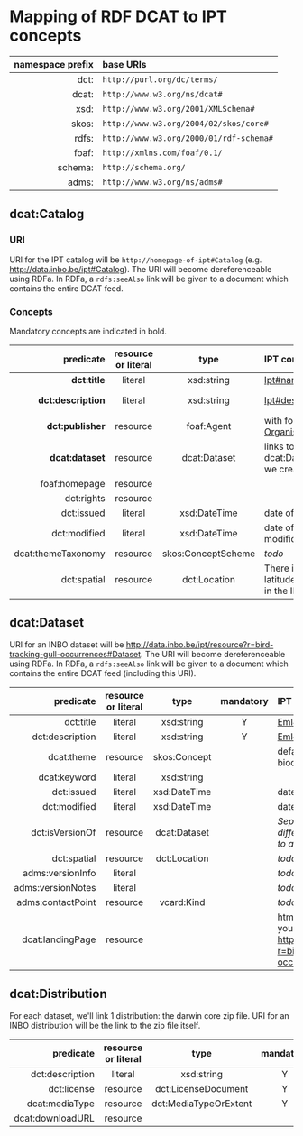 # Mapping of RDF DCAT to IPT concepts

| namespace prefix | base URIs |
|----:|:----|
| dct:| `http://purl.org/dc/terms/` |
| dcat:| `http://www.w3.org/ns/dcat#`|
| xsd:| `http://www.w3.org/2001/XMLSchema#`|
| skos:| `http://www.w3.org/2004/02/skos/core#`|
| rdfs:| `http://www.w3.org/2000/01/rdf-schema#`|
| foaf:| `http://xmlns.com/foaf/0.1/`|
| schema:| `http://schema.org/`|
| adms:| `http://www.w3.org/ns/adms#`|

## dcat:Catalog

### URI

URI for the IPT catalog will be `http://homepage-of-ipt#Catalog` (e.g. http://data.inbo.be/ipt#Catalog). The URI will become dereferenceable using RDFa. In RDFa, a `rdfs:seeAlso` link will be given to a document which contains the entire DCAT feed.

### Concepts

Mandatory concepts are indicated in bold.

| predicate | resource or literal | type | IPT concept | example |
|---:|:---:|:---:|:---|:---|
|**dct:title**|literal|xsd:string|[Ipt#name](https://github.com/gbif/ipt/blob/master/src/main/java/org/gbif/ipt/model/AgentBase.java#L65)|INBO IPT|
|**dct:description**|literal|xsd:string|[Ipt#description](https://github.com/gbif/ipt/blob/master/src/main/java/org/gbif/ipt/model/Ipt.java#L47)|The INBO IPT is hosted at the Research Institute for Nature and Forest (INBO) in Brussels, Belgium.|
|**dct:publisher**|resource|foaf:Agent|with foaf:name [Organisation#name](https://github.com/gbif/ipt/blob/master/src/main/java/org/gbif/ipt/model/AgentBase.java#L65)|Research Institute for Nature and Forest (INBO)|
|**dcat:dataset**|resource|dcat:Dataset|links to dcat:Dataset URIs we create|http://data.inbo.be/ipt/resource?r=bird-tracking-gull-occurrences#Dataset|
|foaf:homepage|resource|||http://data.inbo.be/ipt|
|dct:rights|resource|||https://creativecommons.org/publicdomain/zero/1.0/|
|dct:issued|literal|xsd:DateTime|date of creation||
|dct:modified|literal|xsd:DateTime|date of last modification||
|dcat:themeTaxonomy|resource|skos:ConceptScheme|_todo_||
|dct:spatial|resource|dct:Location|There is a latitude/longitude in the IPT settings||

## dcat:Dataset

URI for an INBO dataset will be http://data.inbo.be/ipt/resource?r=bird-tracking-gull-occurrences#Dataset. The URI will become dereferenceable using RDFa. In RDFa, a `rdfs:seeAlso` link will be given to a document which contains the entire DCAT feed (including this URI).

| predicate |  resource or literal | type | mandatory | IPT resource |
|---:|:---:|:---:|:---:|:---|
|dct:title|literal|xsd:string|Y|[Eml#title](https://github.com/gbif/gbif-metadata-profile/blob/master/src/main/java/org/gbif/metadata/eml/Eml.java#L715)|
|dct:description|literal|xsd:string|Y|[Eml#description](https://github.com/gbif/ipt/blob/master/src/main/java/org/gbif/ipt/model/Ipt.java#L47)|
|dcat:theme|resource|skos:Concept||default to Eurovoc URI for biodiversity|
|dcat:keyword|literal|xsd:string|||
|dct:issued|literal|xsd:DateTime||date of creation|
|dct:modified|literal|xsd:DateTime||date of last modification|
|dct:isVersionOf|resource|dcat:Dataset||_Separate versions can be different resources which point to a generic dataset_|
|dct:spatial|resource|dct:Location||_todo_|
|adms:versionInfo|literal|||_todo_|
|adms:versionNotes|literal|||_todo_|
|adms:contactPoint|resource|vcard:Kind||_todo_|
|dcat:landingPage|resource|||html where you can choose your downloads. E.g., http://data.inbo.be/ipt/resource?r=bird-tracking-gull-occurrences|

## dcat:Distribution
For each dataset, we'll link 1 distribution: the darwin core zip file. URI for an INBO distribution will be the link to the zip file itself.

| predicate |  resource or literal | type | mandatory | IPT resource |
|---:|:---:|:---:|:---:|:---|
|dct:description|literal|xsd:string|Y|"Darwin core zip file"|
|dct:license|resource|dct:LicenseDocument|Y|https://creativecommons.org/publicdomain/zero/1.0/|
|dcat:mediaType|resource|dct:MediaTypeOrExtent|Y||
|dcat:downloadURL|resource|||same URI|
